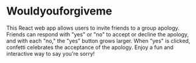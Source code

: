 #  Wouldyouforgiveme
This React web app allows users to invite friends to a group apology. Friends can respond with "yes" or "no" to accept or decline the apology, and with each "no," the "yes" button grows larger. When "yes" is clicked, confetti celebrates the acceptance of the apology. Enjoy a fun and interactive way to say you're sorry!
